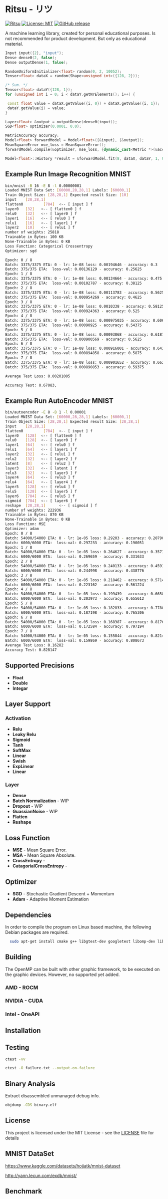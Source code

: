 # Ritsu - リツ

[![Ritsu](https://github.com/voldien/ritsu/actions/workflows/ci.yml/badge.svg)](https://github.com/voldien/ritsu/actions/workflows/ci.yml)
[![License: MIT](https://img.shields.io/badge/License-MIT-yellow.svg)](https://opensource.org/licenses/MIT)
[![GitHub release](https://img.shields.io/github/release/voldien/ritsu.svg)](https://github.com/voldien/ritsu/releases)

A machine learning library, created for personal educational purposes. Is not recommended for product development. But only as educational material.

```cpp
Input input({2}, "input");
Dense dense0(2, false);
Dense outputDense(1, false);

RandomUniformInitializer<float> random(0, 2, 10052);
Tensor<float> dataX = random(Shape<unsigned int>({128, 2}));

/* Sum. */
Tensor<float> dataY({128, 1});
for (unsigned int i = 0; i < dataY.getNrElements(); i++) {

 const float value = dataX.getValue({i, 0}) + dataX.getValue({i, 1});
 dataY.getValue(i) = value;
}

Layer<float> &output = outputDense(dense0(input));
SGD<float> optimizer(0.0001, 0.0);

MetricAccuracy accuracy;
Model<float> forwardModel = Model<float>({&input}, {&output});
MeanSquareError mse_loss = MeanSquareError();
forwardModel.compile(&optimizer, mse_loss, {dynamic_cast<Metric *>(&accuracy)});

Model<float>::History *result = &forwardModel.fit(8, dataX, dataY, 1, 0, false, false);

```

## Example Run Image Recognition MNIST

```bash
bin/mnist -B 16 -E 8 -l 0.00000001
Loaded MNIST Data Set: [60000,28,28,1] Labels: [60000,1]
Train Object Size: [28,28,1] Expected result Size: [10]
input    [28,28,1]
flatten0         [784]  <-- [ input ] f
layer0   [32]   <-- [ flatten0 ] f
relu0    [32]   <-- [ layer0 ] f
layer1   [16]   <-- [ relu0 ] f
relu1    [16]   <-- [ layer1 ] f
layer2   [10]   <-- [ relu1 ] f
number of weights: 25818
Trainable in Bytes: 100 KB
None-Trainable in Bytes: 0 KB
Loss Function: Categorical Crossentropy
Optimizer: sgd

Epoch: 0 / 8
Batch: 3375/3375 ETA: 0 - lr: 1e-08 loss: 0.00194646 - accuracy: 0.3
Batch: 375/375 ETA:  loss-val: 0.00136129 - accuracy: 0.25625
Epoch: 1 / 8
Batch: 3375/3375 ETA: 0 - lr: 1e-08 loss: 0.00134664 - accuracy: 0.475
Batch: 375/375 ETA:  loss-val: 0.00102787 - accuracy: 0.38125
Epoch: 2 / 8
Batch: 3375/3375 ETA: 0 - lr: 1e-08 loss: 0.00113783 - accuracy: 0.5625
Batch: 375/375 ETA:  loss-val: 0.000954269 - accuracy: 0.4625
Epoch: 3 / 8
Batch: 3375/3375 ETA: 0 - lr: 1e-08 loss: 0.0010338 - accuracy: 0.58125
Batch: 375/375 ETA:  loss-val: 0.000924363 - accuracy: 0.525
Epoch: 4 / 8
Batch: 3375/3375 ETA: 0 - lr: 1e-08 loss: 0.000975035 - accuracy: 0.60625
Batch: 375/375 ETA:  loss-val: 0.00090925 - accuracy: 0.54375
Epoch: 5 / 8
Batch: 3375/3375 ETA: 0 - lr: 1e-08 loss: 0.00093868 - accuracy: 0.61875
Batch: 375/375 ETA:  loss-val: 0.000900569 - accuracy: 0.5625
Epoch: 6 / 8
Batch: 3375/3375 ETA: 0 - lr: 1e-08 loss: 0.000916001 - accuracy: 0.64375
Batch: 375/375 ETA:  loss-val: 0.000894858 - accuracy: 0.5875
Epoch: 7 / 8
Batch: 3375/3375 ETA: 0 - lr: 1e-08 loss: 0.000901652 - accuracy: 0.6625
Batch: 375/375 ETA:  loss-val: 0.000890853 - accuracy: 0.59375

Average Test Loss: 0.00201005

Accuracy Test: 0.67083,
```

## Example Run AutoEncoder MNIST

```bash
bin/autoencoder -E 8 -B 1 -l 0.00001
Loaded MNIST Data Set: [60000,28,28,1] Labels: [60000,1]
Train Object Size: [28,28,1] Expected result Size: [28,28,1]
input    [28,28,1]
flatten0         [784]  <-- [ input ] f
layer0   [128]  <-- [ flatten0 ] f
relu0    [128]  <-- [ layer0 ] f
layer1   [64]   <-- [ relu0 ] f
relu1    [64]   <-- [ layer1 ] f
layer2   [32]   <-- [ relu1 ] f
relu2    [32]   <-- [ layer2 ] f
latent   [8]    <-- [ relu2 ] f
layer3   [32]   <-- [ latent ] f
relu3    [32]   <-- [ layer3 ] f
layer4   [64]   <-- [ relu3 ] f
relu4    [64]   <-- [ layer4 ] f
layer5   [128]  <-- [ relu4 ] f
relu5    [128]  <-- [ layer5 ] f
layer6   [784]  <-- [ relu5 ] f
sigmoid  [784]  <-- [ layer6 ] f
reshape  [28,28,1]      <-- [ sigmoid ] f
number of weights: 222936
Trainable in Bytes: 870 KB
None-Trainable in Bytes: 0 KB
Loss Function: MSE
Optimizer: adam
Epoch: 0 / 8
Batch: 54000/54000 ETA: 0 - lr: 1e-05 loss: 0.29203 - accuracy: 0.207908
Batch: 6000/6000 ETA:  loss-val: 0.297233 - accuracy: 0.190051
Epoch: 1 / 8
Batch: 54000/54000 ETA: 0 - lr: 1e-05 loss: 0.264627 - accuracy: 0.357143
Batch: 6000/6000 ETA:  loss-val: 0.269659 - accuracy: 0.331633
Epoch: 2 / 8
Batch: 54000/54000 ETA: 0 - lr: 1e-05 loss: 0.240133 - accuracy: 0.459184
Batch: 6000/6000 ETA:  loss-val: 0.244998 - accuracy: 0.438776
Epoch: 3 / 8
Batch: 54000/54000 ETA: 0 - lr: 1e-05 loss: 0.218462 - accuracy: 0.571429
Batch: 6000/6000 ETA:  loss-val: 0.223162 - accuracy: 0.561224
Epoch: 4 / 8
Batch: 54000/54000 ETA: 0 - lr: 1e-05 loss: 0.199439 - accuracy: 0.665816
Batch: 6000/6000 ETA:  loss-val: 0.203973 - accuracy: 0.655612
Epoch: 5 / 8
Batch: 54000/54000 ETA: 0 - lr: 1e-05 loss: 0.182833 - accuracy: 0.778061
Batch: 6000/6000 ETA:  loss-val: 0.187198 - accuracy: 0.765306
Epoch: 6 / 8
Batch: 54000/54000 ETA: 0 - lr: 1e-05 loss: 0.168387 - accuracy: 0.817602
Batch: 6000/6000 ETA:  loss-val: 0.172584 - accuracy: 0.797194
Epoch: 7 / 8
Batch: 54000/54000 ETA: 0 - lr: 1e-05 loss: 0.155844 - accuracy: 0.821429
Batch: 6000/6000 ETA:  loss-val: 0.159869 - accuracy: 0.808673
Average Test Loss: 0.16282
Accuracy Test: 0.828147
```

## Supported Precisions

- **Float**
- **Double**
- **Integar**

## Layer Support

### Activation

- **Relu**
- **Leaky Relu**
- **Sigmoid**
- **Tanh**
- **SoftMax**
- **Linear**
- **Swish**
- **ExpLinear**
- **Linear**

### Layer

- **Dense**
- **Batch Normalization** - WIP
- **Dropout** - WIP
- **GuassianNoise** - WIP
- **Flatten**
- **Reshape**

## Loss Function

- **MSE** - Mean Square Error.
- **MSA** - Mean Square Absolute.
- **CrossEntropy** -
- **CatagorialCrossEntropy** -

## Optimizer

- **SGD** - Stochastic Gradient Descent + Momentum
- **Adam** - Adaptive Moment Estimation

## Dependencies

In order to compile the program on Linux based machine, the following Debian packages are required.

```bash
  sudo apt-get install cmake g++ libgtest-dev googletest libomp-dev libjemalloc-dev
```

## Building

The OpenMP can be built with other graphic framework, to be executed on the graphic devices. However, no supported yet added.

### AMD - ROCM

### NVIDIA - CUDA

### Intel - OneAPI

## Installation

## Testing

```bash
ctest -vv
```

```bash
ctest -O failure.txt --output-on-failure
```

## Binary Analysis

Extract disassembled unmanaged debug info.

```bash
objdump -CDS binary.elf
```

## License

This project is licensed under the MIT License - see the [LICENSE](LICENSE) file for details

## MNIST DataSet

<https://www.kaggle.com/datasets/hojjatk/mnist-dataset>

<http://yann.lecun.com/exdb/mnist/>

## Benchmark

